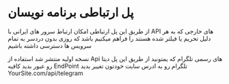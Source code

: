 # پل ارتباطی برنامه نویسان

از طریق این پل ارتباطی امکان ارتباط سرور های ایرانی با API های خارجی که به هر دلیل تحریم یا فیلتر شده هستند را فراهم میکنیم باشد که روزی بدون دردسر به تمام سرویس ها دسترسی داشته باشیم



نسخه اولیه منتشر شد
استفاده از Api های رسمی تلگرام که یمتونید از طریق این پل دیتا رو عبور بدید
کافیه EndPoint تلگرام رو به ادرس سایت خودتون تغییر بدید
YourSite.com/api/telegram

